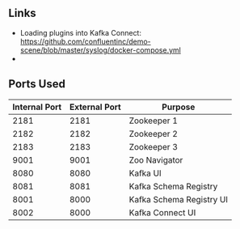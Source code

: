 ## Links
* Loading plugins into Kafka Connect: https://github.com/confluentinc/demo-scene/blob/master/syslog/docker-compose.yml
* 

## Ports Used
| Internal Port | External Port | Purpose |
|---------------|---------------|---------|
| 2181 | 2181 | Zookeeper 1 |
| 2182 | 2182 | Zookeeper 2 |
| 2183 | 2183 | Zookeeper 3 |
| 9001 | 9001 | Zoo Navigator |
| 8080 | 8080 | Kafka UI |
| 8081 | 8081 | Kafka Schema Registry |
| 8001 | 8000 | Kafka Schema Registry UI |
| 8002 | 8000 | Kafka Connect UI |